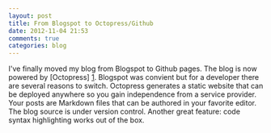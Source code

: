 ```yaml
---
layout: post
title: From Blogspot to Octopress/Github
date: 2012-11-04 21:53
comments: true
categories: blog
---
```


I've finally moved my blog from Blogspot to Github pages. The blog is now powered by [Octopress] [1]. Blogspot was convient but for a developer there are several reasons to switch. Octopress generates a static website that can be deployed anywhere so you gain independence from a service provider. Your posts are Markdown files that can be authored in your favorite editor. The blog source is under version control. Another great feature: code syntax highlighting works out of the box.

[1]: http://octopress.org/ "Octopress"

